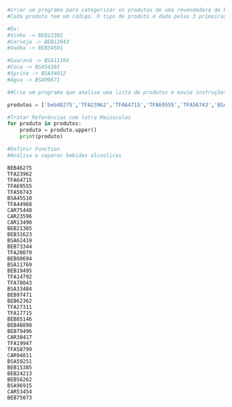 ```python
#criar um programa para categorizar os produtos de uma revendedora de bebidas.
#Cada produto tem um código. O tipo de produto é dado pelas 3 primeiras letras do código.

#Ex:
#Vinho -> BEB12302
#Cerveja -> BEB12043
#Vodka -> BEB34501

#Guaraná -> BSA11104
#Coca -> BSA54301
#Sprite -> BSA34012
#Água -> BSA09871

##Crie um programa que analise uma lista de produtos e envie instruções dos podutos que devem ser separados

```


```python
produtos = ['beb46275','TFA23962','TFA64715','TFA69555','TFA56743','BSA45510','TFA44968','CAR75448','CAR23596','CAR13490','BEB21365','BEB31623','BSA62419','BEB73344','TFA20079','BEB80694','BSA11769','BEB19495','TFA14792','TFA78043','BSA33484','BEB97471','BEB62362','TFA27311','TFA17715','BEB85146','BEB48898','BEB79496','CAR38417','TFA19947','TFA58799','CAR94811','BSA59251','BEB15385','BEB24213','BEB56262','BSA96915','CAR53454','BEB75073']

#Tratar Referências com letra Maiúsculas
for produto in produtos:
    produto = produto.upper()
    print(produto)

#Definir Function
#Análisa e separar bebidas alcoolicas


```

    BEB46275
    TFA23962
    TFA64715
    TFA69555
    TFA56743
    BSA45510
    TFA44968
    CAR75448
    CAR23596
    CAR13490
    BEB21365
    BEB31623
    BSA62419
    BEB73344
    TFA20079
    BEB80694
    BSA11769
    BEB19495
    TFA14792
    TFA78043
    BSA33484
    BEB97471
    BEB62362
    TFA27311
    TFA17715
    BEB85146
    BEB48898
    BEB79496
    CAR38417
    TFA19947
    TFA58799
    CAR94811
    BSA59251
    BEB15385
    BEB24213
    BEB56262
    BSA96915
    CAR53454
    BEB75073
    
